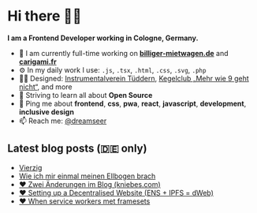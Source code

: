 # Hi there 👋🏼

**I am a Frontend Developer working in Cologne, Germany.**

* 🏢 I am currently full-time working on **[billiger-mietwagen.de](https://www.billiger-mietwagen.de/)** and **[carigami.fr](https://www.carigami.fr/)**
* ⚙️ In my daily work I use: `.js`, `.tsx`, `.html`, `.css`, `.svg`, `.php`
* 💅🏼 Designed: [Instrumentalverein Tüddern](https://instrumentalverein-tueddern.de/), [Kegelclub „Mehr wie 9 geht nicht“](https://kegelclub-tüddern.de/), and more
* 🌱 Striving to learn all about **Open Source**
* 💬 Ping me about **frontend**, **css**, **pwa**, **react**, **javascript**, **development**, **inclusive design**
* 📫 Reach me: [@dreamseer](https://twitter.com/dreamseer)

## Latest blog posts (🇩🇪 only)

<!-- POST-LIST:START -->
- [Vierzig](https://marcgoertz.de/2021/vierzig)
- [Wie ich mir einmal meinen Ellbogen brach](https://marcgoertz.de/2021/wie-ich-mir-einmal-meinen-ellbogen-brach)
- [❤️ Zwei Änderungen im Blog (kniebes.com)](https://marcgoertz.de/2021/%e2%9d%a4%ef%b8%8f-zwei-aenderungen-im-blog-kniebes-com)
- [❤️ Setting up a Decentralised Website (ENS + IPFS = dWeb)](https://marcgoertz.de/2021/%e2%9d%a4%ef%b8%8f-setting-up-a-decentralised-website-ens-ipfs-dweb)
- [❤️ When service workers met framesets](https://marcgoertz.de/2021/%e2%9d%a4%ef%b8%8f-when-service-workers-met-framesets)
<!-- POST-LIST:END -->
